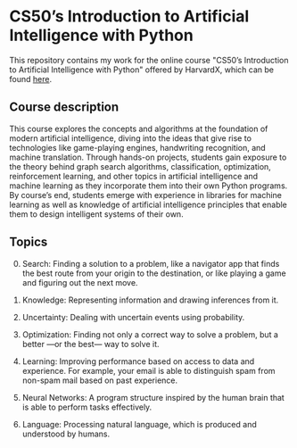 # CS50’s Introduction to Artificial Intelligence with Python

This repository contains my work for the online course "CS50’s Introduction to Artificial Intelligence with Python" offered by HarvardX, which can be found [here](https://cs50.harvard.edu/ai/2020/).

## Course description

This course explores the concepts and algorithms at the foundation of modern artificial intelligence, diving into the ideas that give rise to technologies like game-playing engines, handwriting recognition, and machine translation. Through hands-on projects, students gain exposure to the theory behind graph search algorithms, classification, optimization, reinforcement learning, and other topics in artificial intelligence and machine learning as they incorporate them into their own Python programs. By course’s end, students emerge with experience in libraries for machine learning as well as knowledge of artificial intelligence principles that enable them to design intelligent systems of their own.

## Topics

0. Search: Finding a solution to a problem, like a navigator app that finds the best route from your origin to the destination, or like playing a game and figuring out the next move.

1. Knowledge: Representing information and drawing inferences from it.

2. Uncertainty: Dealing with uncertain events using probability.

3. Optimization: Finding not only a correct way to solve a problem, but a better —or the best— way to solve it.

4. Learning: Improving performance based on access to data and experience. For example, your email is able to distinguish spam from non-spam mail based on past experience.

5. Neural Networks: A program structure inspired by the human brain that is able to perform tasks effectively.

6. Language: Processing natural language, which is produced and understood by humans.
